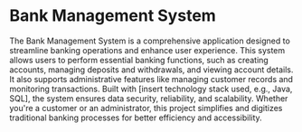 # Bank Management System

The Bank Management System is a comprehensive application designed to streamline banking operations and enhance user experience. This system allows users to perform essential banking functions, such as creating accounts, managing deposits and withdrawals, and viewing account details. It also supports administrative features like managing customer records and monitoring transactions. Built with [insert technology stack used, e.g., Java, SQL], the system ensures data security, reliability, and scalability. Whether you're a customer or an administrator, this project simplifies and digitizes traditional banking processes for better efficiency and accessibility.


